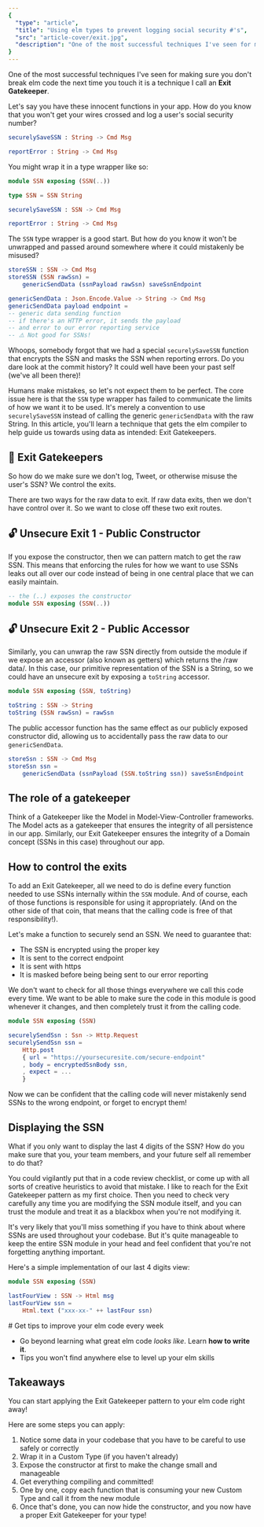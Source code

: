 ```yaml
---
{
  "type": "article",
  "title": "Using elm types to prevent logging social security #'s",
  "src": "article-cover/exit.jpg",
  "description": "One of the most successful techniques I've seen for making sure you don't break elm code the next time you touch it is a technique I call an *Exit Gatekeeper*.",
}
---
```


One of the most successful techniques I've seen for making sure you don't break elm code the next time you touch it is a technique I call an **Exit Gatekeeper**.

Let's say you have these innocent functions in your app. How do you know that you won't get your wires crossed and log a user's social security number?

```elm
securelySaveSSN : String -> Cmd Msg

reportError : String -> Cmd Msg
```

You might wrap it in a type wrapper like so:

```elm
module SSN exposing (SSN(..))

type SSN = SSN String
```

```elm
securelySaveSSN : SSN -> Cmd Msg

reportError : String -> Cmd Msg
```

The `SSN` type wrapper is a good start. But how do you know it won't be unwrapped and passed around somewhere where it could mistakenly be misused?

```elm
storeSSN : SSN -> Cmd Msg
storeSSN (SSN rawSsn) =
    genericSendData (ssnPayload rawSsn) saveSsnEndpoint

genericSendData : Json.Encode.Value -> String -> Cmd Msg
genericSendData payload endpoint =
-- generic data sending function
-- if there's an HTTP error, it sends the payload
-- and error to our error reporting service
-- ⚠️ Not good for SSNs!
```

Whoops, somebody forgot that we had a special `securelySaveSSN` function that encrypts the SSN and masks the SSN when reporting errors. Do you dare look at the commit history? It could well have been your past self (we've all been there)!

Humans make mistakes, so let's not expect them to be perfect. The core issue here is that the `SSN` type wrapper has failed to communicate the limits of how we want it to be used. It's merely a convention to use `securelySaveSSN` instead of calling the generic `genericSendData` with the raw String. In this article, you'll learn a technique that gets the elm compiler to help guide us towards using data as intended: Exit Gatekeepers.

## 🔑 Exit Gatekeepers

So how do we make sure we don't log, Tweet, or otherwise misuse the user's SSN? We control the exits.

There are two ways for the raw data to exit. If raw data exits, then we don't have control over it. So we want to close off these two exit routes.

## 🔓 Unsecure Exit 1 - Public Constructor

If you expose the constructor, then we can pattern match to get the raw SSN. This means that enforcing the rules for how we want to use SSNs leaks out all over our code instead of being in one central place that we can easily maintain.

```elm
-- the (..) exposes the constructor
module SSN exposing (SSN(..))
```

## 🔓 Unsecure Exit 2 - Public Accessor

Similarly, you can unwrap the raw SSN directly from outside the module if we expose an accessor (also known as getters) which returns the /raw data/. In this case, our primitive representation of the SSN is a String, so we could have an unsecure exit by exposing a `toString` accessor.

```elm
module SSN exposing (SSN, toString)

toString : SSN -> String
toString (SSN rawSsn) = rawSsn
```

The public accessor function has the same effect as our publicly exposed constructor did, allowing us to accidentally pass the raw data to our `genericSendData`.

```elm
storeSsn : SSN -> Cmd Msg
storeSsn ssn =
    genericSendData (ssnPayload (SSN.toString ssn)) saveSsnEndpoint
```

## The role of a gatekeeper

Think of a Gatekeeper like the Model in Model-View-Controller frameworks. The Model acts as a gatekeeper that ensures the integrity of all persistence in our app. Similarly, our Exit Gatekeeper ensures the integrity of a Domain concept (SSNs in this case) throughout our app.

## How to control the exits

To add an Exit Gatekeeper, all we need to do is define every function needed to use SSNs internally within the `SSN` module. And of course, each of those functions is responsible for using it appropriately. (And on the other side of that coin, that means that the calling code is free of that responsibility!).

Let's make a function to securely send an SSN. We need to guarantee that:

- The SSN is encrypted using the proper key
- It is sent to the correct endpoint
- It is sent with https
- It is masked before being being sent to our error reporting

We don't want to check for all those things everywhere we call this code every time. We want to be able to make sure the code in this module is good whenever it changes, and then completely trust it from the calling code.

```elm
module SSN exposing (SSN)

securelySendSsn : Ssn -> Http.Request
securelySendSsn ssn =
    Http.post
    { url = "https://yoursecuresite.com/secure-endpoint"
    , body = encryptedSsnBody ssn,
    , expect = ...
    }
```

Now we can be confident that the calling code will never mistakenly send SSNs to the wrong endpoint, or forget to encrypt them!

## Displaying the SSN

What if you only want to display the last 4 digits of the SSN? How do you make sure that you, your team members, and your future self all remember to do that?

You could vigilantly put that in a code review checklist, or come up with all sorts of creative heuristics to avoid that mistake. I like to reach for the Exit Gatekeeper pattern as my first choice. Then you need to check very carefully any time you are modifying the SSN module itself, and you can trust the module and treat it as a blackbox when you're not modifying it.

It's very likely that you'll miss something if you have to think about where SSNs are used throughout your codebase. But it's quite manageable to keep the entire SSN module in your head and feel confident that you're not forgetting anything important.

Here's a simple implementation of our last 4 digits view:

```elm
module SSN exposing (SSN)

lastFourView : SSN -> Html msg
lastFourView ssn =
    Html.text ("xxx-xx-" ++ lastFour ssn)
```

<signup formid="906002494" buttontext="Get weekly elm tips!">
# Get tips to improve your elm code every week

- Go beyond learning what great elm code _looks like_. Learn **how to write it**.
- Tips you won't find anywhere else to level up your elm skills
  </signup>

## Takeaways

You can start applying the Exit Gatekeeper pattern to your elm code right away!

Here are some steps you can apply:

1. Notice some data in your codebase that you have to be careful to use safely or correctly
2. Wrap it in a Custom Type (if you haven't already)
3. Expose the constructor at first to make the change small and manageable
4. Get everything compiling and committed!
5. One by one, copy each function that is consuming your new Custom Type and call it from the new module
6. Once that's done, you can now hide the constructor, and you now have a proper Exit Gatekeeper for your type!
